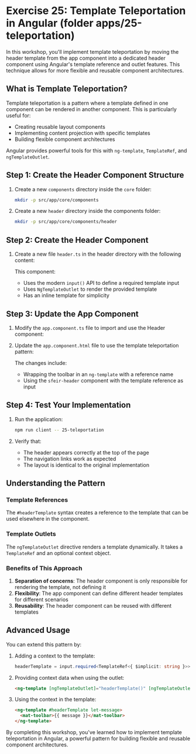 # Exercise 25: Template Teleportation in Angular (folder apps/25-teleportation)

In this workshop, you'll implement template teleportation by moving the header template from the app component into a dedicated header component using Angular's template reference and outlet features. This technique allows for more flexible and reusable component architectures.

## What is Template Teleportation?

Template teleportation is a pattern where a template defined in one component can be rendered in another component. This is particularly useful for:

- Creating reusable layout components
- Implementing content projection with specific templates
- Building flexible component architectures

Angular provides powerful tools for this with `ng-template`, `TemplateRef`, and `ngTemplateOutlet`.

## Step 1: Create the Header Component Structure

1. Create a new `components` directory inside the `core` folder:

   ```bash
   mkdir -p src/app/core/components
   ```

2. Create a new `header` directory inside the components folder:
   ```bash
   mkdir -p src/app/core/components/header
   ```

## Step 2: Create the Header Component

1. Create a new file `header.ts` in the header directory with the following content:

   This component:
   - Uses the modern `input()` API to define a required template input
   - Uses `NgTemplateOutlet` to render the provided template
   - Has an inline template for simplicity

## Step 3: Update the App Component

1. Modify the `app.component.ts` file to import and use the Header component:
2. Update the `app.component.html` file to use the template teleportation pattern:

   The changes include:
   - Wrapping the toolbar in an `ng-template` with a reference name
   - Using the `sfeir-header` component with the template reference as input

## Step 4: Test Your Implementation

1. Run the application:

   ```bash
   npm run client -- 25-teleportation
   ```

2. Verify that:
   - The header appears correctly at the top of the page
   - The navigation links work as expected
   - The layout is identical to the original implementation

## Understanding the Pattern

### Template References

The `#headerTemplate` syntax creates a reference to the template that can be used elsewhere in the component.

### Template Outlets

The `ngTemplateOutlet` directive renders a template dynamically. It takes a `TemplateRef` and an optional context object.

### Benefits of This Approach

1. **Separation of concerns**: The header component is only responsible for rendering the template, not defining it
2. **Flexibility**: The app component can define different header templates for different scenarios
3. **Reusability**: The header component can be reused with different templates

## Advanced Usage

You can extend this pattern by:

1. Adding a context to the template:

   ```typescript
   headerTemplate = input.required<TemplateRef<{ $implicit: string }>>();
   ```

2. Providing context data when using the outlet:

   ```html
   <ng-template [ngTemplateOutlet]="headerTemplate()" [ngTemplateOutletContext]="{ $implicit: 'Hello World' }" />
   ```

3. Using the context in the template:
   ```html
   <ng-template #headerTemplate let-message>
     <mat-toolbar>{{ message }}</mat-toolbar>
   </ng-template>
   ```

By completing this workshop, you've learned how to implement template teleportation in Angular, a powerful pattern for building flexible and reusable component architectures.
